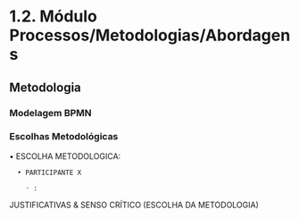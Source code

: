 # 1.2. Módulo Processos/Metodologias/Abordagens

## Metodologia
### Modelagem BPMN

### Escolhas Metodológicas

• ESCOLHA METODOLOGICA: 
    
      • PARTICIPANTE X
     
        ◦ : 
            
JUSTIFICATIVAS & SENSO CRÍTICO (ESCOLHA DA METODOLOGIA) 
